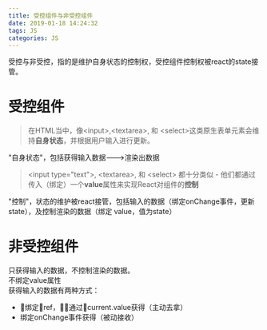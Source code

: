 ```yaml
---
title: 受控组件与非受控组件
date: 2019-01-18 14:24:32
tags: JS
categories: JS
---
```

受控与非受控，指的是维护自身状态的控制权，受控组件控制权被react的state接管。
# 受控组件
> 在HTML当中，像\<input>,\<textarea>, 和 \<select>这类原生表单元素会维持**自身状态**，并根据用户输入进行更新。

"自身状态"，包括获得输入数据--->渲染出数据

> \<input type="text">, \<textarea>, 和 \<select> 都十分类似 - 他们都通过传入（绑定）一个**value**属性来实现React对组件的**控制**

"控制"，状态的维护被react接管，包括输入的数据（绑定onChange事件，更新state），及控制渲染的数据（绑定 value，值为state）
# 非受控组件

只获得输入的数据，不控制渲染的数据。  
不绑定value属性  
获得输入的数据有两种方式：
* 绑定ref，通过current.value获得（主动去拿）
* 绑定onChange事件获得（被动接收）
